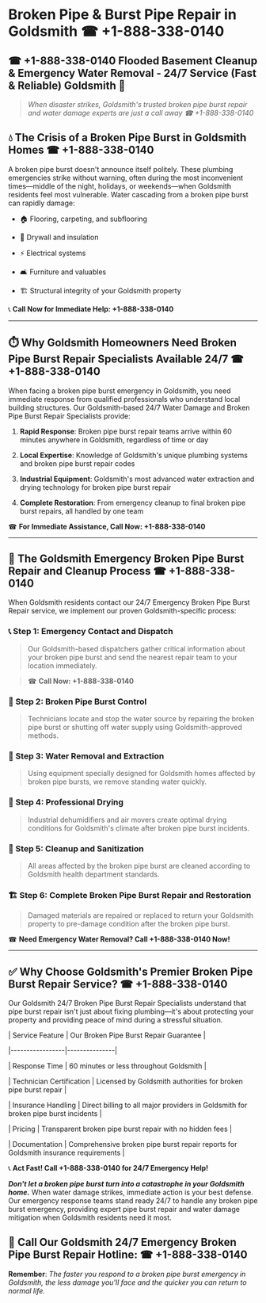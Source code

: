 # Broken Pipe & Burst Pipe Repair in Goldsmith ☎ +1-888-338-0140  
## ☎ +1-888-338-0140 Flooded Basement Cleanup & Emergency Water Removal - 24/7 Service (Fast & Reliable) Goldsmith 🚨  

> *When disaster strikes, Goldsmith's trusted broken pipe burst repair and water damage experts are just a call away ☎ +1-888-338-0140*  

## 💧 The Crisis of a Broken Pipe Burst in Goldsmith Homes ☎ +1-888-338-0140  

A broken pipe burst doesn't announce itself politely. These plumbing emergencies strike without warning, often during the most inconvenient times—middle of the night, holidays, or weekends—when Goldsmith residents feel most vulnerable. Water cascading from a broken pipe burst can rapidly damage:  

* 🏠 Flooring, carpeting, and subflooring  
* 🧱 Drywall and insulation  
* ⚡ Electrical systems  
* 🛋️ Furniture and valuables  
* 🏗️ Structural integrity of your Goldsmith property  

📞 **Call Now for Immediate Help: +1-888-338-0140**  

---  

## ⏱️ Why Goldsmith Homeowners Need Broken Pipe Burst Repair Specialists Available 24/7 ☎ +1-888-338-0140  

When facing a broken pipe burst emergency in Goldsmith, you need immediate response from qualified professionals who understand local building structures. Our Goldsmith-based 24/7 Water Damage and Broken Pipe Burst Repair Specialists provide:  

1. **Rapid Response**: Broken pipe burst repair teams arrive within 60 minutes anywhere in Goldsmith, regardless of time or day  
2. **Local Expertise**: Knowledge of Goldsmith's unique plumbing systems and broken pipe burst repair codes  
3. **Industrial Equipment**: Goldsmith's most advanced water extraction and drying technology for broken pipe burst repair  
4. **Complete Restoration**: From emergency cleanup to final broken pipe burst repairs, all handled by one team  

☎ **For Immediate Assistance, Call Now: +1-888-338-0140**  

---  

## 🔧 The Goldsmith Emergency Broken Pipe Burst Repair and Cleanup Process ☎ +1-888-338-0140  

When Goldsmith residents contact our 24/7 Emergency Broken Pipe Burst Repair service, we implement our proven Goldsmith-specific process:  

### 📞 Step 1: Emergency Contact and Dispatch  
> Our Goldsmith-based dispatchers gather critical information about your broken pipe burst and send the nearest repair team to your location immediately.  
> ☎ **Call Now: +1-888-338-0140**  

### 🚿 Step 2: Broken Pipe Burst Control  
> Technicians locate and stop the water source by repairing the broken pipe burst or shutting off water supply using Goldsmith-approved methods.  

### 🌊 Step 3: Water Removal and Extraction  
> Using equipment specially designed for Goldsmith homes affected by broken pipe bursts, we remove standing water quickly.  

### 💨 Step 4: Professional Drying  
> Industrial dehumidifiers and air movers create optimal drying conditions for Goldsmith's climate after broken pipe burst incidents.  

### 🧼 Step 5: Cleanup and Sanitization  
> All areas affected by the broken pipe burst are cleaned according to Goldsmith health department standards.  

### 🏗️ Step 6: Complete Broken Pipe Burst Repair and Restoration  
> Damaged materials are repaired or replaced to return your Goldsmith property to pre-damage condition after the broken pipe burst.  

☎ **Need Emergency Water Removal? Call +1-888-338-0140 Now!**  

---  

## ✅ Why Choose Goldsmith's Premier Broken Pipe Burst Repair Service? ☎ +1-888-338-0140  

Our Goldsmith 24/7 Broken Pipe Burst Repair Specialists understand that pipe burst repair isn't just about fixing plumbing—it's about protecting your property and providing peace of mind during a stressful situation.  

| Service Feature | Our Broken Pipe Burst Repair Guarantee |  
|-----------------|---------------|  
| Response Time | 60 minutes or less throughout Goldsmith |  
| Technician Certification | Licensed by Goldsmith authorities for broken pipe burst repair |  
| Insurance Handling | Direct billing to all major providers in Goldsmith for broken pipe burst incidents |  
| Pricing | Transparent broken pipe burst repair with no hidden fees |  
| Documentation | Comprehensive broken pipe burst repair reports for Goldsmith insurance requirements |  

📞 **Act Fast! Call +1-888-338-0140 for 24/7 Emergency Help!**  

***Don't let a broken pipe burst turn into a catastrophe in your Goldsmith home.*** When water damage strikes, immediate action is your best defense. Our emergency response teams stand ready 24/7 to handle any broken pipe burst emergency, providing expert pipe burst repair and water damage mitigation when Goldsmith residents need it most.  

## 📱 Call Our Goldsmith 24/7 Emergency Broken Pipe Burst Repair Hotline: ☎ +1-888-338-0140  

**Remember**: *The faster you respond to a broken pipe burst emergency in Goldsmith, the less damage you'll face and the quicker you can return to normal life.*